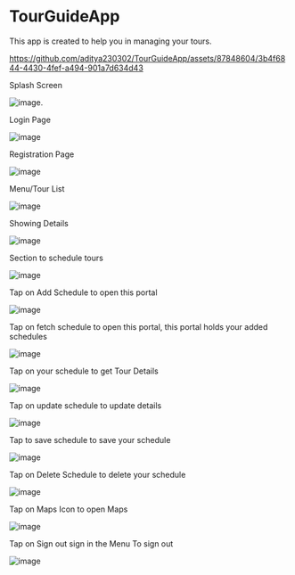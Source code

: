 # TourGuideApp
This app is created to help you in managing your tours.


https://github.com/aditya230302/TourGuideApp/assets/87848604/3b4f6844-4430-4fef-a494-901a7d634d43




Splash Screen

![image](https://github.com/aditya230302/TourGuideApp/assets/87848604/2a726c6f-0ddb-478c-a1ef-ffa24d155ac2).


Login Page	

![image](https://github.com/aditya230302/TourGuideApp/assets/87848604/e2571803-7204-4515-b956-7299343bd5b7)


Registration Page

![image](https://github.com/aditya230302/TourGuideApp/assets/87848604/088c76b4-0eae-4599-b1fa-51a09ddba98f)


Menu/Tour List

![image](https://github.com/aditya230302/TourGuideApp/assets/87848604/87f1f0f8-7050-4f7d-bcb4-b5c0ff9a2663)


Showing Details

![image](https://github.com/aditya230302/TourGuideApp/assets/87848604/6778c1a4-19a7-4abb-84d4-3f1dae9603f0)


Section to schedule tours

![image](https://github.com/aditya230302/TourGuideApp/assets/87848604/9ad7bbbf-b3f5-4717-a80d-b59875d448b1)


Tap on Add Schedule to open this portal

![image](https://github.com/aditya230302/TourGuideApp/assets/87848604/c2328abb-9a6d-4999-a988-d5f37a2018d9)


Tap on fetch schedule to open this portal, this portal holds your added schedules

![image](https://github.com/aditya230302/TourGuideApp/assets/87848604/ed375718-592e-4f9c-b39c-3bdd75052cd5)


Tap on your schedule to get Tour Details

![image](https://github.com/aditya230302/TourGuideApp/assets/87848604/a90834de-5f54-4a75-8a2b-bfeffe06598b)


Tap on update schedule to update details       

![image](https://github.com/aditya230302/TourGuideApp/assets/87848604/a9374360-adda-4178-bc71-e234774a8bd6)


Tap to save schedule to save your schedule

![image](https://github.com/aditya230302/TourGuideApp/assets/87848604/78de19b6-ebdb-43be-9cf1-ddf7896f65fc)


Tap on Delete Schedule to delete your schedule 

![image](https://github.com/aditya230302/TourGuideApp/assets/87848604/1bbcff48-7c10-4455-a437-1473ebdae11e)


Tap on Maps Icon to open Maps	  

![image](https://github.com/aditya230302/TourGuideApp/assets/87848604/42871c91-6bf9-4005-9385-9d8940f158fe)


Tap on Sign out sign in the Menu To sign out

![image](https://github.com/aditya230302/TourGuideApp/assets/87848604/8a65574c-9e11-484e-a680-a32d43847191)





